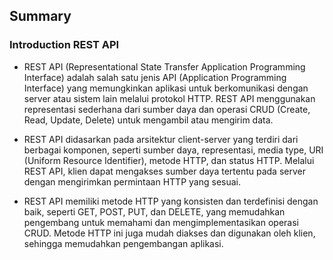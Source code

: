 ## Summary

### Introduction REST API

- REST API (Representational State Transfer Application Programming Interface) adalah salah satu jenis API (Application Programming Interface) yang memungkinkan aplikasi untuk berkomunikasi dengan server atau sistem lain melalui protokol HTTP. REST API menggunakan representasi sederhana dari sumber daya dan operasi CRUD (Create, Read, Update, Delete) untuk mengambil atau mengirim data.

- REST API didasarkan pada arsitektur client-server yang terdiri dari berbagai komponen, seperti sumber daya, representasi, media type, URI (Uniform Resource Identifier), metode HTTP, dan status HTTP. Melalui REST API, klien dapat mengakses sumber daya tertentu pada server dengan mengirimkan permintaan HTTP yang sesuai.

- REST API memiliki metode HTTP yang konsisten dan terdefinisi dengan baik, seperti GET, POST, PUT, dan DELETE, yang memudahkan pengembang untuk memahami dan mengimplementasikan operasi CRUD. Metode HTTP ini juga mudah diakses dan digunakan oleh klien, sehingga memudahkan pengembangan aplikasi.
